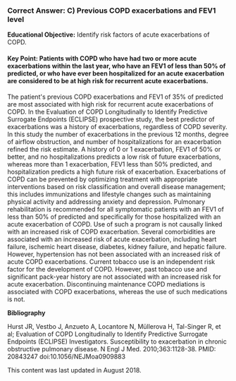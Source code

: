 
### Correct Answer: C) Previous COPD exacerbations and FEV1 level 

**Educational Objective:** Identify risk factors of acute exacerbations of COPD.

#### **Key Point:** Patients with COPD who have had two or more acute exacerbations within the last year, who have an FEV1 of less than 50% of predicted, or who have ever been hospitalized for an acute exacerbation are considered to be at high risk for recurrent acute exacerbations.

The patient's previous COPD exacerbations and FEV1 of 35% of predicted are most associated with high risk for recurrent acute exacerbations of COPD. In the Evaluation of COPD Longitudinally to Identify Predictive Surrogate Endpoints (ECLIPSE) prospective study, the best predictor of exacerbations was a history of exacerbations, regardless of COPD severity. In this study the number of exacerbations in the previous 12 months, degree of airflow obstruction, and number of hospitalizations for an exacerbation refined the risk estimate. A history of 0 or 1 exacerbation, FEV1 of 50% or better, and no hospitalizations predicts a low risk of future exacerbations, whereas more than 1 exacerbation, FEV1 less than 50% predicted, and hospitalization predicts a high future risk of exacerbation. Exacerbations of COPD can be prevented by optimizing treatment with appropriate interventions based on risk classification and overall disease management; this includes immunizations and lifestyle changes such as maintaining physical activity and addressing anxiety and depression.
Pulmonary rehabilitation is recommended for all symptomatic patients with an FEV1 of less than 50% of predicted and specifically for those hospitalized with an acute exacerbation of COPD. Use of such a program is not causally linked with an increased risk of COPD exacerbation.
Several comorbidities are associated with an increased risk of acute exacerbation, including heart failure, ischemic heart disease, diabetes, kidney failure, and hepatic failure. However, hypertension has not been associated with an increased risk of acute COPD exacerbations.
Current tobacco use is an independent risk factor for the development of COPD. However, past tobacco use and significant pack-year history are not associated with an increased risk for acute exacerbation. Discontinuing maintenance COPD mediations is associated with COPD exacerbations, whereas the use of such medications is not.

**Bibliography**

Hurst JR, Vestbo J, Anzueto A, Locantore N, Müllerova H, Tal-Singer R, et al; Evaluation of COPD Longitudinally to Identify Predictive Surrogate Endpoints (ECLIPSE) Investigators. Susceptibility to exacerbation in chronic obstructive pulmonary disease. N Engl J Med. 2010;363:1128-38. PMID: 20843247 doi:10.1056/NEJMoa0909883

This content was last updated in August 2018.